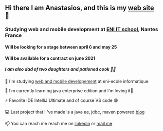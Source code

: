 ## Hi there I am Anastasios, and this is my [web site](https://www.anastasios-arvanitis.info) 👋
### Studying web and mobile development at [ENI IT school](https://www.eni-ecole.fr/), Nantes France 
#### Will be looking for a stage between april 6 and may 25
#### Will be available for a contract on june 2021 
##### I am also dad of two daughters and pationed cook 👨‍🍳



🔭 I'm studying [web and mobile developement](https://www.eni-ecole.fr/formation/developpeur-euse-web-et-web-mobile) at eni-ecole informatique  

🌱 I’m currently learning java enterprise edition and I'm loving it💜

⚡ Favorite IDE IntelliJ Ultimate and of course VS code 😁

💻 Last project that I 've made is a java ee, jdbc, maven powered [blog](https://github.com/AnastasiosArvanitis/blog)

📫 You can reach me reach me on [linkedin](https://www.linkedin.com/in/anastasiosarvanitis/) or [mail me](contact@anastasios-arvanitis.info)

 
<!--
**AnastasiosArvanitis/AnastasiosArvanitis** is a ✨ _special_ ✨ repository because its `README.md` (this file) appears on your GitHub profile.

Here are some ideas to get you started:
- 👯 I’m looking to collaborate on ...
- 🤔 I’m looking for help with ...
- 💬 Ask me about ...
- 📫 How to reach me: ...
- 😄 Pronouns: ...
- ⚡ Fun fact: ...
-->
